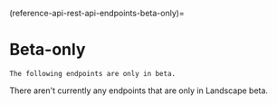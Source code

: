 (reference-api-rest-api-endpoints-beta-only)=
# Beta-only

```{note}
The following endpoints are only in beta.
```

There aren't currently any endpoints that are only in Landscape beta.

